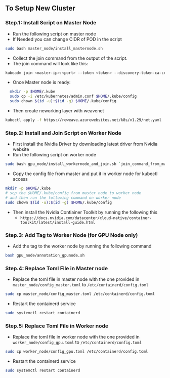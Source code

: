 ## To Setup New Cluster
### Step.1: Install Script on Master Node
- Run the following script on master node
- If Needed you can change CIDR of POD in the script
```bash
sudo bash master_node/install_masternode.sh
```
- Collect the join command from the output of the script.
- The join command will look like this:
```bash
kubeadm join <master-ip>:<port> --token <token> --discovery-token-ca-cert-hash sha256:<hash>
```
- Once Master node is ready:
```bash
  mkdir -p $HOME/.kube
  sudo cp -i /etc/kubernetes/admin.conf $HOME/.kube/config
  sudo chown $(id -u):$(id -g) $HOME/.kube/config
```
- Then create neworking layer with weavenet
```bash
kubectl apply -f https://reweave.azurewebsites.net/k8s/v1.29/net.yaml
```

### Step.2: Install and Join Script on Worker Node
- First install the Nvidia Driver by downloading latest driver from Nvidia website
- Run the following script on worker node
```bash
sudo bash gpu_node/install_workernode_and_join.sh `join_command_from_master`
```
- Copy the config file from master and put it in worker node for kubectl access
```bash
mkdir -p $HOME/.kube
# scp the $HOME/.kube/config from master node to worker node
# and then run the following command on worker node
sudo chown $(id -u):$(id -g) $HOME/.kube/config
```
- Then install the Nvidia Contiainer Toolkit by running the following this
    - `https://docs.nvidia.com/datacenter/cloud-native/container-toolkit/latest/install-guide.html`

### Step.3: Add Tag to Worker Node (for GPU Node only)
- Add the tag to the worker node by running the following command
```bash
bash gpu_node/annotation_gpunode.sh
```
### Step.4: Replace Toml File in Master node
- Replace the toml file in master node with the one provided in `master_node/config_master.toml` to `/etc/containerd/config.toml`
```bash
sudo cp master_node/config_master.toml /etc/containerd/config.toml
```
- Restart the containerd service
```bash
sudo systemctl restart containerd   
```

### Step.5: Replace Toml File in Worker node
- Replace the toml file in worker node with the one provided in `worker_node/config_gpu.toml` to `/etc/containerd/config.toml`
```bash
sudo cp worker_node/config_gpu.toml /etc/containerd/config.toml
```
- Restart the containerd service
```bash
sudo systemctl restart containerd   
```